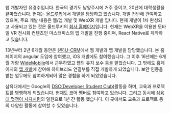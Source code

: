  웹 개발자인 유경수입니다. 한국의 경기도 남양주시에 거주 중이고, 20년에 대학생활을 끝마쳤습니다. 현재는 [올드루키][1]에서 개발을 담당하고 있습니다. 개발 전반에 관여하고 있으며, 주요 개발 내용은 웹/앱 개발 및 WebXR 개발 입니다. 현재 개발이 1차 완성되고 사용되고 있는 것은 올드루키의 [회사 홈페이지][1]입니다. 현재는 WebXR을 이용한 모바일 VR 전시회 컨텐츠인 마스터피스의 앱 개발을 진행 중이며, React Native로 제작하고 있습니다.

 13년부터 2년 6개월 동안은 [(주)U-CRM][2]에서 웹 개발과 앱 개발을 담당했습니다. 본 홈페이지의 angular 도입에 참여했고, iOS 개발에도 참여했습니다.
 그 이후 16년에는 6개월 가량 [WideMobile][3]에서 근무하였고 웹의 유지 보수 등을 맡았습니다. 그 밖에도 홈페이지의 [앱 개발][4]에 참여해 하이브리드 연결부를 직접 개발하게 되었습니다. 보안 인증을 받는 업무에도 참여하게되어 많은 경험을 하게 되었었습니다.   
 
 삼육대에서는 Google의 [DSC(Developer Student Club)][5]활동을 하며, 교육과 프로젝트를 병행하게 되었습니다. 현재도 코어 멤버로 참여하고 있습니다. 그리고 동시에 [삼육대 멋쟁이 사자처럼][6]의 일원으로 1년 간 활동 했습니다. 이 곳에서도 교육과 프로젝트 등의 다양한 활동에 참여할 수 있었습니다. 



[1]: http://www.oldrookiecorp.com
[2]: http://www.u-pds.com
[3]: https://www.wifidosirak.com
[4]: https://apps.apple.com/kr/app/%EC%99%80%EC%9D%B4%EB%93%9C%EB%AA%A8%EB%B0%94%EC%9D%BC-%EC%99%80%EC%9D%B4%ED%8C%8C%EC%9D%B4%EB%8F%84%EC%8B%9C%EB%9D%BD/id1162744579
[5]: https://sites.google.com/view/dscsahmyook
[6]: http://sahmyook.likelion.org
